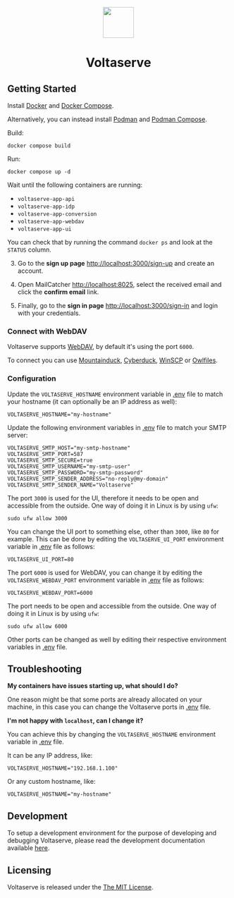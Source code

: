 <!-- markdownlint-disable MD033 MD041 -->
<p align="center">
  <img height="70" src="assets/brand.svg"/>
  <h1 align="center">Voltaserve</h1>
</p>

## Getting Started

Install [Docker](https://docs.docker.com/get-docker) and [Docker Compose](https://docs.docker.com/compose/install).

Alternatively, you can instead install [Podman](https://podman.io) and [Podman Compose](https://github.com/containers/podman-compose#installation).

Build:

```shell
docker compose build
```

Run:

```shell
docker compose up -d
```

Wait until the following containers are running:

- `voltaserve-app-api`
- `voltaserve-app-idp`
- `voltaserve-app-conversion`
- `voltaserve-app-webdav`
- `voltaserve-app-ui`

You can check that by running the command `docker ps` and look at the `STATUS` column.

3. Go to the **sign up page** <http://localhost:3000/sign-up> and create an account.

4. Open MailCatcher <http://localhost:8025>, select the received email and click the **confirm email** link.

5. Finally, go to the **sign in page** <http://localhost:3000/sign-in> and login with your credentials.

### Connect with WebDAV

Voltaserve supports [WebDAV](https://en.wikipedia.org/wiki/WebDAV), by default it's using the port `6000`.

To connect you can use [Mountainduck](https://mountainduck.io/), [Cyberduck](https://cyberduck.io), [WinSCP](https://winscp.net) or [Owlfiles](https://www.skyjos.com/owlfiles/).

### Configuration

Update the `VOLTASERVE_HOSTNAME` environment variable in [.env](.env) file to match your hostname (it can optionally be an IP address as well):

```properties
VOLTASERVE_HOSTNAME="my-hostname"
```

Update the following environment variables in [.env](.env) file to match your SMTP server:

```properties
VOLTASERVE_SMTP_HOST="my-smtp-hostname"
VOLTASERVE_SMTP_PORT=587
VOLTASERVE_SMTP_SECURE=true
VOLTASERVE_SMTP_USERNAME="my-smtp-user"
VOLTASERVE_SMTP_PASSWORD="my-smtp-password"
VOLTASERVE_SMTP_SENDER_ADDRESS="no-reply@my-domain"
VOLTASERVE_SMTP_SENDER_NAME="Voltaserve"
```

The port `3000` is used for the UI, therefore it needs to be open and accessible from the outside. One way of doing it in Linux is by using `ufw`:

```shell
sudo ufw allow 3000
```

You can change the UI port to something else, other than `3000`, like `80` for example. This can be done by editing the `VOLTASERVE_UI_PORT` environment variable in [.env](.env) file as follows:

```properties
VOLTASERVE_UI_PORT=80
```

The port `6000` is used for WebDAV, you can change it by editing the `VOLTASERVE_WEBDAV_PORT` environment variable in [.env](.env) file as follows:

```properties
VOLTASERVE_WEBDAV_PORT=6000
```

The port needs to be open and accessible from the outside. One way of doing it in Linux is by using `ufw`:

```shell
sudo ufw allow 6000
```

Other ports can be changed as well by editing their respective environment variables in [.env](.env) file.

## Troubleshooting

**My containers have issues starting up, what should I do?**

One reason might be that some ports are already allocated on your machine, in this case you can change the Voltaserve ports in [.env](.env) file.

**I'm not happy with `localhost`, can I change it?**

You can achieve this by changing the `VOLTASERVE_HOSTNAME` environment variable in [.env](.env) file.

It can be any IP address, like:

```properties
VOLTASERVE_HOSTNAME="192.168.1.100"
```

Or any custom hostname, like:

```properties
VOLTASERVE_HOSTNAME="my-hostname"
```

## Development

To setup a development environment for the purpose of developing and debugging Voltaserve, please read the development documentation available [here](DEVELOPMENT.md).

## Licensing

Voltaserve is released under the [The MIT License](./LICENSE.md).
